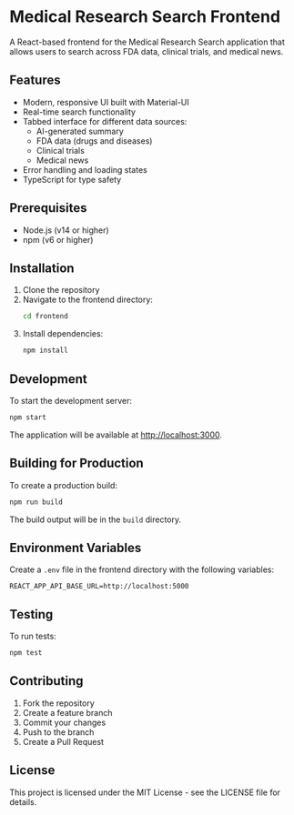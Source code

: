 # Medical Research Search Frontend

A React-based frontend for the Medical Research Search application that allows users to search across FDA data, clinical trials, and medical news.

## Features

- Modern, responsive UI built with Material-UI
- Real-time search functionality
- Tabbed interface for different data sources:
  - AI-generated summary
  - FDA data (drugs and diseases)
  - Clinical trials
  - Medical news
- Error handling and loading states
- TypeScript for type safety

## Prerequisites

- Node.js (v14 or higher)
- npm (v6 or higher)

## Installation

1. Clone the repository
2. Navigate to the frontend directory:
   ```bash
   cd frontend
   ```
3. Install dependencies:
   ```bash
   npm install
   ```

## Development

To start the development server:

```bash
npm start
```

The application will be available at [http://localhost:3000](http://localhost:3000).

## Building for Production

To create a production build:

```bash
npm run build
```

The build output will be in the `build` directory.

## Environment Variables

Create a `.env` file in the frontend directory with the following variables:

```
REACT_APP_API_BASE_URL=http://localhost:5000
```

## Testing

To run tests:

```bash
npm test
```

## Contributing

1. Fork the repository
2. Create a feature branch
3. Commit your changes
4. Push to the branch
5. Create a Pull Request

## License

This project is licensed under the MIT License - see the LICENSE file for details. 